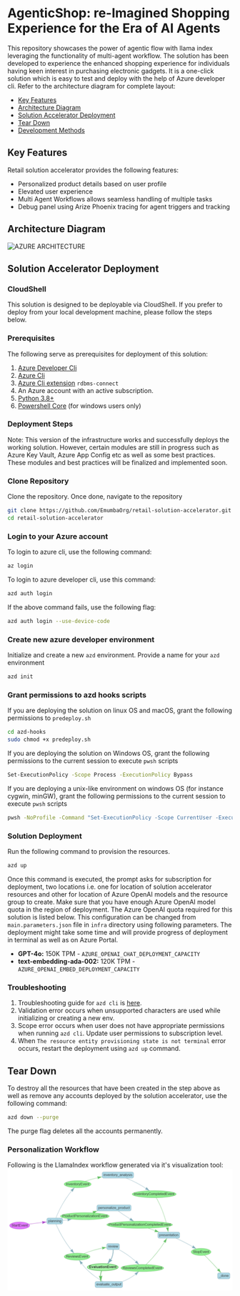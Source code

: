 # AgenticShop: re-Imagined Shopping Experience for the Era of AI Agents
This repository showcases the power of agentic flow with llama index leveraging the functionality of multi-agent workflow. The solution has been developed to experience the enhanced shopping experience for individuals having keen interest in purchasing electronic gadgets. It is a one-click solution which is easy to test and deploy with the help of Azure developer cli. Refer to the architecture diagram for complete layout:

- [Key Features](#key-features)
- [Architecture Diagram](#architecture-Diagram)
- [Solution Accelerator Deployment](#solution-accelerator-deployment)
- [Tear Down](#tear-down)
- [Development Methods](#development-methods)

## Key Features
Retail solution accelerator provides the following features:
- Personalized product details based on user profile
- Elevated user experience
- Multi Agent Workflows allows seamless handling of multiple tasks
- Debug panel using Arize Phoenix tracing for agent triggers and tracking

## Architecture Diagram
![AZURE ARCHITECTURE](https://github.com/user-attachments/assets/f3ca0e0d-0c93-4c0f-be5d-958eace3a138)

## Solution Accelerator Deployment

### CloudShell
This solution is designed to be deployable via CloudShell. If you prefer to deploy from your local development machine, please follow the steps below.

### Prerequisites
The following serve as prerequisites for deployment of this solution:
1. [Azure Developer Cli](https://learn.microsoft.com/en-us/azure/developer/azure-developer-cli/install-azd?tabs=winget-windows%2Cbrew-mac%2Cscript-linux&pivots=os-linux)
2. [Azure Cli](https://learn.microsoft.com/en-us/cli/azure/install-azure-cli)
3. [Azure Cli extension](https://learn.microsoft.com/en-us/cli/azure/azure-cli-extensions-overview) `rdbms-connect`
4. An Azure account with an active subscription.
5. [Python 3.8+](https://www.python.org/downloads/)
6. [Powershell Core](https://learn.microsoft.com/en-us/powershell/scripting/install/installing-powershell-on-windows?view=powershell-7.5) (for windows users only)

### Deployment Steps
Note: This version of the infrastructure works and successfully deploys the working solution. However, certain modules are still in progress such as Azure Key Vault, Azure App Config etc as well as some best practices.
These modules and best practices will be finalized and implemented soon.

### Clone Repository
Clone the repository. Once done, navigate to the repository
```sh
git clone https://github.com/EmumbaOrg/retail-solution-accelerator.git
cd retail-solution-accelerator
```

### Login to your Azure account
To login to azure cli, use the following command:
```sh
az login
```
To login to azure developer cli, use this command:
```sh
azd auth login
```
If the above command fails, use the following flag:
```sh
azd auth login --use-device-code
```

### Create new azure developer environment
Initialize and create a new `azd` environment. Provide a name for your `azd` environment
```sh
azd init
```

### Grant permissions to azd hooks scripts
If you are deploying the solution on linux OS and macOS, grant the following permissions to `predeploy.sh`
```sh
cd azd-hooks
sudo chmod +x predeploy.sh
```
If you are deploying the solution on Windows OS, grant the following permissions to the current session to execute `pwsh` scripts
```sh
Set-ExecutionPolicy -Scope Process -ExecutionPolicy Bypass
```
If you are deploying a unix-like environment on windows OS (for instance cygwin, minGW), grant the following permissions to the current session to execute `pwsh` scripts
```sh
pwsh -NoProfile -Command "Set-ExecutionPolicy -Scope CurrentUser -ExecutionPolicy Bypass"
```

### Solution Deployment
Run the following command to provision the resources.
```sh
azd up
```

Once this command is executed, the prompt asks for subscription for deployment, two locations i.e. one for location of solution accelerator resources and other for location of Azure OpenAI models and the resource group to create.
Make sure that you have enough Azure OpenAI model quota in the region of deployment. The Azure OpenAI quota required for this solution is listed below. This configuration can be changed from `main.parameters.json` file in `infra` directory using following parameters. The deployment might take some time and will provide progress of deployment in terminal as well as on Azure Portal.
- **GPT-4o:** 150K TPM - `AZURE_OPENAI_CHAT_DEPLOYMENT_CAPACITY`
- **text-embedding-ada-002:** 120K TPM - `AZURE_OPENAI_EMBED_DEPLOYMENT_CAPACITY`

### Troubleshooting
1. Troubleshooting guide for `azd cli` is [here](https://learn.microsoft.com/en-us/azure/developer/azure-developer-cli/troubleshoot?tabs=Browser).
2. Validation error occurs when unsupported characters are used while initializing or creating a new env.
3. Scope error occurs when user does not have appropriate permissions when running `azd cli`. Update user permissions to subscription level.
4. When `The resource entity provisioning state is not terminal` error occurs, restart the deployment using `azd up` command.

## Tear Down
To destroy all the resources that have been created in the step above as well as remove any accounts deployed by the solution accelerator, use the following command:
```sh
azd down --purge
```
The purge flag deletes all the accounts permanently.

### Personalization Workflow
Following is the LlamaIndex workflow generated via it's visualization tool:
![Screenshot](./workflow.png)
